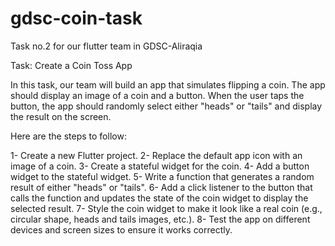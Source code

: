 # gdsc-coin-task
Task no.2 for our flutter team in GDSC-Aliraqia

Task: Create a Coin Toss App

In this task, our team will build an app that simulates flipping a coin. The app should display an image of a coin and a button. When the user taps the button, the app should randomly select either "heads" or "tails" and display the result on the screen.

Here are the steps to follow:

1- Create a new Flutter project.
2- Replace the default app icon with an image of a coin.
3- Create a stateful widget for the coin.
4- Add a button widget to the stateful widget.
5- Write a function that generates a random result of either "heads" or "tails".
6- Add a click listener to the button that calls the function and updates the state of the coin widget to display the selected result.
7- Style the coin widget to make it look like a real coin (e.g., circular shape, heads and tails images, etc.).
8- Test the app on different devices and screen sizes to ensure it works correctly.
